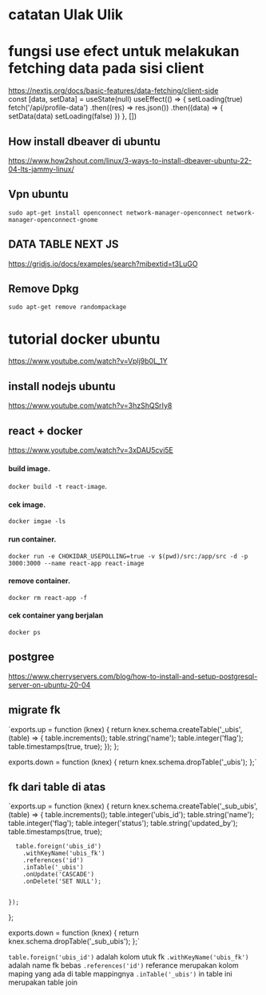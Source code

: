 # catatan Ulak Ulik
# fungsi use efect untuk melakukan fetching data pada sisi client <br>
 https://nextjs.org/docs/basic-features/data-fetching/client-side <br>
const [data, setData] = useState(null)
 useEffect(() => {
    setLoading(true)
    fetch('/api/profile-data')
      .then((res) => res.json())
      .then((data) => {
        setData(data)
        setLoading(false)
      })
  }, [])
  ## How install dbeaver di ubuntu
  https://www.how2shout.com/linux/3-ways-to-install-dbeaver-ubuntu-22-04-lts-jammy-linux/
  ## Vpn ubuntu
  `sudo apt-get install openconnect network-manager-openconnect network-manager-openconnect-gnome`
  
  ## DATA TABLE NEXT JS
  https://gridjs.io/docs/examples/search?mibextid=t3LuGO
## Remove Dpkg
`sudo apt-get remove randompackage`

# tutorial docker ubuntu
https://www.youtube.com/watch?v=Vplj9b0L_1Y
 ## install nodejs ubuntu
 https://www.youtube.com/watch?v=3hzShQSrIy8

## react + docker
https://www.youtube.com/watch?v=3xDAU5cvi5E <br>

#### build image.
 `docker build -t react-image`. 
#### cek image.
`docker imgae -ls` 
#### run container.
`docker run -e CHOKIDAR_USEPOLLING=true -v $(pwd)/src:/app/src -d -p 3000:3000 --name react-app react-image`
#### remove container.
`docker rm react-app -f` 
#### cek container yang berjalan
`docker ps`

## postgree
https://www.cherryservers.com/blog/how-to-install-and-setup-postgresql-server-on-ubuntu-20-04

## migrate fk
`exports.up = function (knex) {
    return knex.schema.createTable('_ubis', (table) => {
      table.increments();
      table.string('name');
      table.integer('flag');
      table.timestamps(true, true);
    });
  };
  
  exports.down = function (knex) {
    return knex.schema.dropTable('_ubis');
  };`



  
  ## fk dari table di atas
  `exports.up = function (knex) {
    return knex.schema.createTable('_sub_ubis', (table) => {
      table.increments();
      table.integer('ubis_id');
      table.string('name');
      table.integer('flag');
      table.integer('status');
      table.string('updated_by');
      table.timestamps(true, true);
    
      table.foreign('ubis_id') 
        .withKeyName('ubis_fk')
        .references('id')
        .inTable('_ubis')
        .onUpdate('CASCADE')
        .onDelete('SET NULL');
  
     
    });
  };
  
  exports.down = function (knex) {
    return knex.schema.dropTable('_sub_ubis');
  };`
  
  `table.foreign('ubis_id')` adalah kolom utuk fk 
  `.withKeyName('ubis_fk')` adalah name fk bebas
  `.references('id')` referance merupakan kolom maping yang ada di table mappingnya
  `.inTable('_ubis')` in table ini merupakan table join
  
